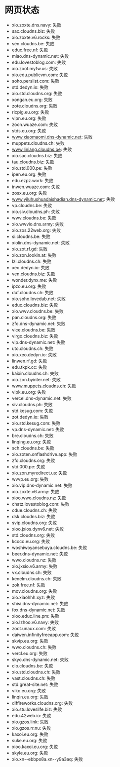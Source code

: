 # 网页状态
- xio.zoxte.dns.navy: 失败
- sac.cloudns.biz: 失败
- xio.zoxte.v6.rocks: 失败
- sen.cloudns.be: 失败
- educ.free.nf: 失败
- miao.dns-dynamic.net: 失败
- edu.lovestoblog.com: 失败
- xio.zoot.myfw.us: 失败
- xio.edu.publicvm.com: 失败
- soho.perslist.com: 失败
- std.dedyn.io: 失败
- xio.std.cloudns.org: 失败
- xongan.eu.org: 失败
- zote.cloudns.org: 失败
- ricpig.eu.org: 失败
- vipn.eu.org: 失败
- zoon.wuaze.com: 失败
- stds.eu.org: 失败
- www.xiaomaomi.dns-dynamic.net: 失败
- muppets.cloudns.ch: 失败
- www.liniang.cloudns.be: 失败
- xio.sac.cloudns.biz: 失败
- tau.cloudns.biz: 失败
- xio.std.000.pe: 失败
- ipen.eu.org: 失败
- edu.ezpz.work: 失败
- inwen.wuaze.com: 失败
- zosx.eu.org: 失败
- www.yiluhuohuadaishadian.dns-dynamic.net: 失败
- vp.cloudns.be: 失败
- xio.siv.cloudns.ph: 失败
- wwv.cloudns.be: 失败
- xio.wwvio.dns.army: 失败
- xio.zos.22web.org: 失败
- si.cloudns.be: 失败
- xiolin.dns-dynamic.net: 失败
- xio.zot.rf.gd: 失败
- xio.zon.lookin.at: 失败
- lzi.cloudns.ch: 失败
- xeo.dedyn.io: 失败
- ven.cloudns.biz: 失败
- wonder.dynx.me: 失败
- ipzo.eu.org: 失败
- duf.cloudns.ch: 失败
- xio.soho.lovedub.net: 失败
- educ.cloudns.biz: 失败
- xio.wwv.cloudns.be: 失败
- pan.cloudns.org: 失败
- zfo.dns-dynamic.net: 失败
- vice.cloudns.be: 失败
- virgo.cloudns.biz: 失败
- vip.dns-dynamic.net: 失败
- uto.cloudns.ch: 失败
- xio.xeo.dedyn.io: 失败
- linwen.rf.gd: 失败
- edu.tkpk.cc: 失败
- kaixin.cloudns.ch: 失败
- xio.zon.byinter.net: 失败
- www.muppets.cloudns.ch: 失败
- vipk.eu.org: 失败
- vercel.dns-dynamic.net: 失败
- siv.cloudns.ph: 失败
- std.kesug.com: 失败
- zot.dedyn.io: 失败
- xio.std.kesug.com: 失败
- vp.dns-dynamic.net: 失败
- bre.cloudns.ch: 失败
- linqing.eu.org: 失败
- sch.cloudns.be: 失败
- xio.zoten.onflashdrive.app: 失败
- zfo.cloudns.org: 失败
- std.000.pe: 失败
- xio.zon.myredirect.us: 失败
- wvvp.eu.org: 失败
- xio.vip.dns-dynamic.net: 失败
- xio.zoxte.v6.army: 失败
- xioo.wwo.cloudns.nz: 失败
- chatz.lovestoblog.com: 失败
- cdue.cloudns.ch: 失败
- dsk.cloudns.biz: 失败
- svip.cloudns.org: 失败
- xioo.jxios.dynv6.net: 失败
- std.cloudns.org: 失败
- kcoco.eu.org: 失败
- woshiwoyansebuya.cloudns.be: 失败
- beer.dns-dynamic.net: 失败
- wwo.cloudns.nz: 失败
- xio.jxsio.v6.army: 失败
- vx.cloudns.ch: 失败
- kenelm.cloudns.ch: 失败
- zok.free.nf: 失败
- mov.cloudns.org: 失败
- xio.xiaohhh.xyz: 失败
- shisi.dns-dynamic.net: 失败
- fox.dns-dynamic.net: 失败
- xioo.educ.line.pm: 失败
- xio.lzhoo.v6.navy: 失败
- zoot.unaux.com: 失败
- daiwen.infinityfreeapp.com: 失败
- skvip.eu.org: 失败
- wwo.cloudns.ch: 失败
- vercl.eu.org: 失败
- skyo.dns-dynamic.net: 失败
- clo.cloudns.be: 失败
- xio.std.cloudns.ch: 失败
- vast.cloudns.ch: 失败
- std.great-site.net: 失败
- viko.eu.org: 失败
- linqin.eu.org: 失败
- diffireworks.cloudns.org: 失败
- xio.stu.loveslife.biz: 失败
- edu.42web.io: 失败
- xio.gzos.link: 失败
- xio.gzos.rr.nu: 失败
- kaxoi.eu.org: 失败
- suke.eu.org: 失败
- xioo.kaxoi.eu.org: 失败
- skyle.eu.org: 失败
- xio.xn--ebbpo8a.xn--y9a3aq: 失败
